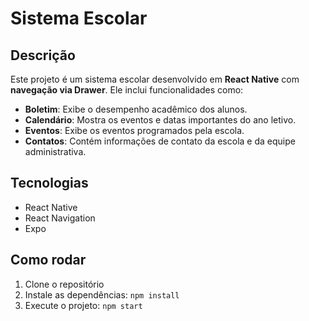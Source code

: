  # Sistema Escolar

 ## Descrição
Este projeto é um sistema escolar desenvolvido em **React Native** com **navegação via Drawer**. Ele inclui funcionalidades como:
- **Boletim**: Exibe o desempenho acadêmico dos alunos.
- **Calendário**: Mostra os eventos e datas importantes do ano letivo.
- **Eventos**: Exibe os eventos programados pela escola.
- **Contatos**: Contém informações de contato da escola e da equipe administrativa.

## Tecnologias
- React Native
- React Navigation
- Expo

## Como rodar
1. Clone o repositório
2. Instale as dependências: `npm install`
3. Execute o projeto: `npm start`





